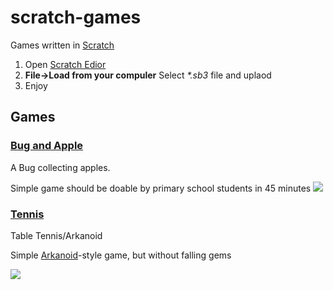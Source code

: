 # scratch-games
Games written in [Scratch](https://scratch.mit.edu)

1. Open [Scratch Edior](https://scratch.mit.edu/projects/editor/)
2. **File->Load from your compuler** Select _*.sb3_ file and uplaod
3. Enjoy

## Games

### [Bug and Apple](bug-and-apple/Bug-and-Apple.sb3)

A Bug collecting apples.

Simple game should be doable by primary school students in 45 minutes
![](bug-and-apple/Bug-and-Apple.png)

### [Tennis](tennis/Tennis.sb3)

Table Tennis/Arkanoid

Simple [Arkanoid](https://en.wikipedia.org/wiki/Arkanoid)-style game, but without falling gems

![](tennis/Tennis.png)
